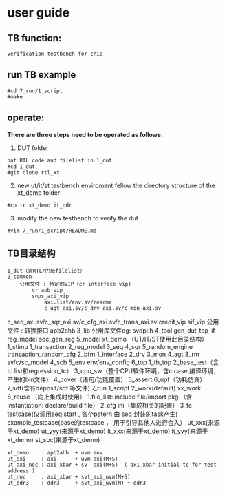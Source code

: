  # user guide
 ## TB function:
    verification testbench for chip

 ## run TB example
    
	#cd 7_run/1_script
	#make
     
 ## operate:  
 **There are three steps need to be operated as follows:**
    
   1. DUT folder

    put RTL code and filelist in 1_dut
    #cd 1_dut
	#git clone rtl_xx
    
   2. new ut/it/st testbench enviroment fellow the directory structure of the xt_demo folder
    
	#cp -r xt_demo it_ddr


   3. modify the new testbench to verify the dut

    #vim 7_run/1_script/README.md


## TB目录结构
	1_dut（含RTL/门级filelist）
	2_common
		公用文件 : 特定的VIP（cr interface vip)
			cr_apb_vip
			snps_axi_vip
				axi.list/env.sv/readme
				c_agt_axi.sv/c_drv_axi.sv/c_mon_axi.sv
c_seq_axi.sv/c_sqr_axi.sv/c_cfg_axi.sv/c_trans_axi.sv
			credit_vip
			sif_vip
		公用文件 : 转换接口 apb2ahb
	3_lib
		公用库文件eg: svdpi.h
	4_tool
		gen_dut_top_if
		reg_model
		soc_gen_reg
	5_model
	xt_demo
（UT/IT/ST使用此目录结构）
		1_stimu
			1_transaction
			2_reg_model
			3_seq
			4_sqr
			5_random_engine
				transaction_random_cfg
		2_bfm
			1_interface
			2_drv
			3_mon
			4_agt
		3_rm
			sv/c/sc_model
		4_scb
		5_env
			env/env_config
		6_top
			1_tb_top
			2_base_test（含tc.list和regression_tc）
			3_cpu_sw（整个CPU软件环境，含c case,编译环境，产生的bin文件）
			4_cover（语句/功能覆盖）
			5_assert
			6_upf（功耗仿真）
			7_sdf(含有deposit/sdf 等文件)
		7_run
			1_script
			2_work(default)
			xx_work
		8_reuse
（向上集成时使用）
			1.file_list: include file/import pkg （含instantiation:  declare/build file）
			2_cfg
				ini（集成相关的配置）
			3_tc
				testcase(仅调用seq.start , 各个patern 由 seq 封装的task产生)
				example_testcase(base的testcase ， 用于引导其他人进行合入）
	ut_xxx(来源于xt_demo)
	ut_yyy(来源于xt_demo)
	it_xxx(来源于xt_demo)
	it_yyy(来源于xt_demo)
	st_soc(来源于xt_demo)

	xt_demo    : apb2ahb  + uvm env
	ut_axi     : axi      + uvm axi(M+S)  
	ut_axi_noc : axi_xbar + sv  axi(M+S)  ( axi_xbar initial tc for test address )
	ut_noc     : axi_xbar + svt_axi_uvm(M+S)
    ut_ddr3    : ddr3     + svt_axi_uvm(M) + ddr3

